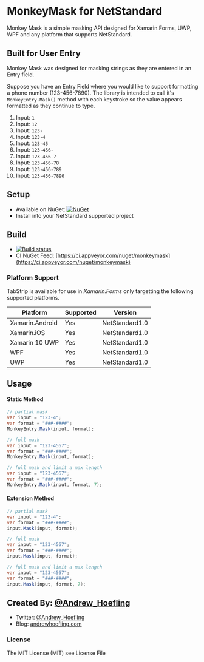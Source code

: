 # MonkeyMask for NetStandard
Monkey Mask is a simple masking API designed for Xamarin.Forms, UWP, WPF and any platform that supports NetStandard.

## Built for User Entry
Monkey Mask was designed for masking strings as they are entered in an Entry field.

Suppose you have an Entry Field where you would like to support formatting a phone number (123-456-7890). The library is intended to call it's `MonkeyEntry.Mask()` method with each keystroke so the value appears formatted as they continue to type.

 1. Input: `1`
 2. Input: `12`
 3. Input: `123-`
 4. Input: `123-4`
 5. Input: `123-45`
 6. Input: `123-456-`
 7. Input: `123-456-7`
 8. Input: `123-456-78`
 9. Input: `123-456-789`
 10. Input: `123-456-7890`

## Setup 

* Available on NuGet: [![NuGet](https://img.shields.io/nuget/v/MonkeyMask.svg?label=NuGet)](https://www.nuget.org/packages/MonkeyMask)
* Install into your NetStandard supported project

## Build

* [![Build status](https://ci.appveyor.com/api/projects/status/d5ug030xxvhiss1x?svg=true)](https://ci.appveyor.com/project/ahoefling/monkeymask)
* CI NuGet Feed: [https://ci.appveyor.com/nuget/monkeymask](https://ci.appveyor.com/nuget/monkeymask)
    
### Platform Support
TabStrip is available for use in *Xamarin.Forms* only targetting the following supported platforms.

| Platform         | Supported | Version          |
|------------------|-----------|------------------|
| Xamarin.Android  | Yes       | NetStandard1.0   |
| Xamarin.iOS      | Yes       | NetStandard1.0   |
| Xamarin 10 UWP   | Yes       | NetStandard1.0   |
| WPF              | Yes       | NetStandard1.0   |
| UWP              | Yes       | NetStandard1.0   |


## Usage ##

#### Static Method ####
```c#
// partial mask
var input = "123-4";
var format = "###-####";
MonkeyEntry.Mask(input, format);

// full mask
var input = "123-4567";
var format = "###-####";
MonkeyEntry.Mask(input, format);

// full mask and limit a max length
var input = "123-4567";
var format = "###-####";
MonkeyEntry.Mask(input, format, 7);
```

#### Extension Method ####
```c#
// partial mask
var input = "123-4";
var format = "###-####";
input.Mask(input, format);

// full mask
var input = "123-4567";
var format = "###-####";
input.Mask(input, format);

// full mask and limit a max length
var input = "123-4567";
var format = "###-####";
input.Mask(input, format, 7);
```

## Created By: [@Andrew_Hoefling](https://twitter.com/andrew_hoefling)

* Twitter: [@Andrew_Hoefling](https://twitter.com/andrew_hoefling)
* Blog: [andrewhoefling.com](http://www.andrewhoefling.com)

### License

The MIT License (MIT) see License File